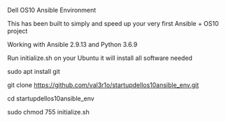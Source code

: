 Dell OS10 Ansible Environment

This has been built to simply and speed up your very first Ansible + OS10 project

Working with Ansible 2.9.13 and Python 3.6.9

Run initialize.sh on your Ubuntu it will install all software needed

sudo apt install git

git clone https://github.com/val3r1o/startupdellos10ansible_env.git

cd startupdellos10ansible_env

sudo chmod 755 initialize.sh
